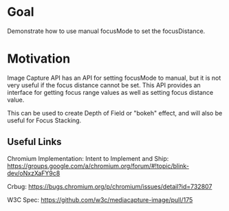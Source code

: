 # Goal

Demonstrate how to use manual focusMode to set the focusDistance.

# Motivation

Image Capture API has an API for setting focusMode to manual, 
but it is not very useful if the focus distance cannot be set. 
This API provides an interface for getting focus range values as 
well as setting focus distance value.

This can be used to create Depth of Field or "bokeh" effect, and 
will also be useful for Focus Stacking.

## Useful Links

Chromium Implementation:
Intent to Implement and Ship:
https://groups.google.com/a/chromium.org/forum/#!topic/blink-dev/oNxzXaFY9c8

Crbug:
https://bugs.chromium.org/p/chromium/issues/detail?id=732807

W3C Spec:
https://github.com/w3c/mediacapture-image/pull/175
